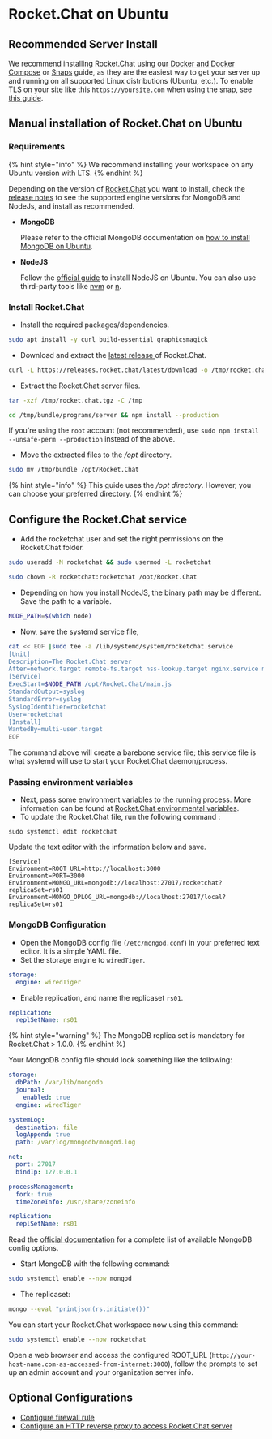 # Rocket.Chat on Ubuntu

## Recommended Server Install

We recommend installing Rocket.Chat using our[ Docker and Docker Compose](../../../rapid-deployment-methods/docker-and-docker-compose/) or [Snaps](../../../rapid-deployment-methods/snaps/) guide, as they are the easiest way to get your server up and running on all supported Linux distributions (Ubuntu, etc.). To enable TLS on your site like this `https://yoursite.com` when using the snap, see [this guide](../../../rapid-deployment-methods/snaps/auto-ssl-with-snaps.md).

## Manual installation of Rocket.Chat on Ubuntu

### Requirements

{% hint style="info" %}
We recommend installing your workspace on any Ubuntu version with LTS.
{% endhint %}

Depending on the version of [Rocket.Chat](https://rocket.chat/) you want to install, check the [release notes](https://github.com/RocketChat/Rocket.Chat/releases) to see the supported engine versions for MongoDB and NodeJs, and install as recommended.

*   **MongoDB**

    Please refer to the official MongoDB documentation on [how to install MongoDB on Ubuntu](https://www.mongodb.com/docs/manual/tutorial/install-mongodb-on-ubuntu/).
*   **NodeJS**

    Follow the [official guide](https://github.com/nodesource/distributions/blob/master/README.md#debinstall) to install NodeJS on Ubuntu. You can also use third-party tools like [nvm](https://github.com/nvm-sh/nvm#installing-and-updating) or [n](https://www.npmjs.com/package/n).

### Install Rocket.Chat

* Install the required packages/dependencies.

```bash
sudo apt install -y curl build-essential graphicsmagick
```

* Download and extract the [latest release ](https://github.com/RocketChat/Rocket.Chat/releases/latest)of Rocket.Chat.

```bash
curl -L https://releases.rocket.chat/latest/download -o /tmp/rocket.chat.tgz
```

* Extract the Rocket.Chat server files.

```bash
tar -xzf /tmp/rocket.chat.tgz -C /tmp
```

```bash
cd /tmp/bundle/programs/server && npm install --production
```

If you're using the `root` account (not recommended), use `sudo npm install --unsafe-perm --production` instead of the above.

* Move the extracted files to the _/opt_ directory.

```bash
sudo mv /tmp/bundle /opt/Rocket.Chat
```

{% hint style="info" %}
This guide uses the _/opt directory_. However, you can choose your preferred directory.
{% endhint %}

## Configure the Rocket.Chat service

* Add the rocketchat user and set the right permissions on the Rocket.Chat folder.

```bash
sudo useradd -M rocketchat && sudo usermod -L rocketchat
```

```bash
sudo chown -R rocketchat:rocketchat /opt/Rocket.Chat
```

* Depending on how you install NodeJS, the binary path may be different. Save the path to a variable.

```bash
NODE_PATH=$(which node)
```

* Now, save the systemd service file,

```bash
cat << EOF |sudo tee -a /lib/systemd/system/rocketchat.service
[Unit]
Description=The Rocket.Chat server
After=network.target remote-fs.target nss-lookup.target nginx.service mongod.service
[Service]
ExecStart=$NODE_PATH /opt/Rocket.Chat/main.js
StandardOutput=syslog
StandardError=syslog
SyslogIdentifier=rocketchat
User=rocketchat
[Install]
WantedBy=multi-user.target
EOF
```

The command above will create a barebone service file; this service file is what systemd will use to start your Rocket.Chat daemon/process.

### Passing environment variables

* Next, pass some environment variables to the running process. More information can be found at [Rocket.Chat environmental variables](https://docs.rocket.chat/deploy-rocket.chat/rocket.chat-environment-configuration/environment-variables).
* To update the Rocket.Chat file, run the following command :

```
sudo systemctl edit rocketchat
```

Update the text editor with the information below and save.

```
[Service]
Environment=ROOT_URL=http://localhost:3000
Environment=PORT=3000
Environment=MONGO_URL=mongodb://localhost:27017/rocketchat?replicaSet=rs01
Environment=MONGO_OPLOG_URL=mongodb://localhost:27017/local?replicaSet=rs01
```

### MongoDB Configuration

* Open the MongoDB config file (`/etc/mongod.conf`) in your preferred text editor. It is a simple YAML file.
* Set the storage engine to `wiredTiger`.

```yaml
storage:
  engine: wiredTiger
```

* Enable replication, and name the replicaset `rs01`.

```yaml
replication:
  replSetName: rs01
```

{% hint style="warning" %}
The MongoDB replica set is mandatory for Rocket.Chat > 1.0.0.
{% endhint %}

Your MongoDB config file should look something like the following:

```yaml
storage:
  dbPath: /var/lib/mongodb
  journal:
    enabled: true
  engine: wiredTiger

systemLog:
  destination: file
  logAppend: true
  path: /var/log/mongodb/mongod.log

net:
  port: 27017
  bindIp: 127.0.0.1

processManagement:
  fork: true
  timeZoneInfo: /usr/share/zoneinfo

replication:
  replSetName: rs01
```

Read the [official documentation](https://docs.mongodb.org/manual/reference/configuration-options/) for a complete list of available MongoDB config options.

* Start MongoDB with the following command:

```bash
sudo systemctl enable --now mongod
```

* The replicaset:

```bash
mongo --eval "printjson(rs.initiate())"
```

You can start your Rocket.Chat workspace now using this command:

```bash
sudo systemctl enable --now rocketchat
```

Open a web browser and access the configured ROOT\_URL (`http://your-host-name.com-as-accessed-from-internet:3000`), follow the prompts to set up an admin account and your organization server info.

## Optional Configurations

* [Configure firewall rule](../../../../rocket.chat-environment-configuration/optional-configurations.md)
* [Configure an HTTP reverse proxy to access Rocket.Chat server](../../../../rocket.chat-environment-configuration/configuring-ssl-reverse-proxy.md)
